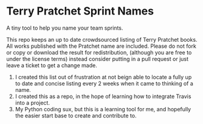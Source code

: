 # Terry Pratchet Sprint Names
A tiny tool to help you name your team sprints. 

This repo keeps an up to date crowdsourced listing of Terry Pratchet books. All works published with the Pratchet name are included.
Please do not fork or copy or download the result for redistribution, (although you are free to under the license terms) instead consider putting in a pull request or just leave a ticket to get a change made. 

1. I created this list out of frustration at not beign able to locate a fully up to date and concise listing every 2 weeks when it came to thinking of a name.
1. I created this as a repo, in the hope of learning how to integrate Travis into a project.
1. My Python coding sux, but this is a learning tool for me, and hopefully the easier start base to create and contribute to.
